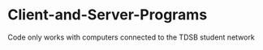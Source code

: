 Client-and-Server-Programs
==========================
Code only works with computers connected to the TDSB student network
